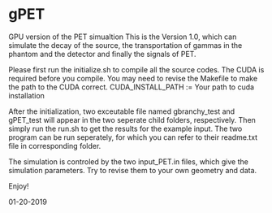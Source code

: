 # gPET
GPU version of the PET simualtion
This is the Version 1.0, which can simulate the decay of the source, the transportation of gammas in the phantom and the detector and finally the signals of PET.

Please first run the initialize.sh to compile all the source codes. The CUDA is required before you compile. You may need to revise the Makefile to make the path to the CUDA correct. 
CUDA_INSTALL_PATH := Your path to cuda installation

After the initialization, two exceutable file named gbranchy_test and gPET_test will appear in the two seperate child folders, respectively. Then simply run the run.sh to get the results for the example input. The two program can be run seperately, for which you can refer to their readme.txt file in corresponding folder.

The simulation is controled by the two input_PET.in files, which give the simulation parameters. Try to revise them to your own geometry and data.

Enjoy!

01-20-2019
